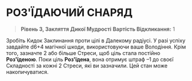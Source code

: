 ﻿# РОЗ'ЇДАЮЧИЙ СНАРЯД

> **Рівень 3, Закляття Дикої Мудрості**
> **Вартість Відкликання:** 1

Зробіть Кидок Заклинання проти цілі в Далекому радіусі. У разі успіху завдайте d6+4 магічної шкоди, використовуючи ваше Володіння. Крім того, зазначте 2 або більше Стреси, щоб ціль стала постійно **Роз'їденою**. Поки ціль **Роз'їдена**, вона отримує штраф –1 до своєї Складності за кожні 2 Стреси, які ви зазначили. Цей стан може накопичуватися.